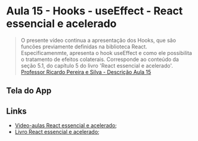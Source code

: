# Aula 15 - Hooks - useEffect - React essencial e acelerado


> O presente vídeo continua a apresentação dos Hooks, que são funcões previamente definidas na biblioteca React. Especificamenmte, apresenta o hook useEffect e como ele possibilita o tratamento de efeitos colaterais. Corresponde ao conteúdo da seção 5.1, do capítulo 5 do livro 'React essencial e acelerado'.
[Professor Ricardo Pereira e Silva - Descrição Aula 15](https://www.youtube.com/watch?v=17adf88_fe0&ab_channel=ModelagemOrientadaaObjetoscomUML)

## Tela do App


## Links
- [Video-aulas React essencial e acelerado](https://www.youtube.com/watch?v=Wdto4xO981g&list=PLQb3t1uw-rpFCJlfyglJkJ_8Zz_gMIa7A&index=1&ab_channel=ModelagemOrientadaaObjetoscomUML);
- [Livro React essencial e acelerado](https://www.amazon.com.br/React-essencial-acelerado-Ricardo-Pereira-ebook/dp/B0CS4MT24K/ref=sr_1_1?crid=KYMXD3Y1SRYA&keywords=react+essencial+e+acelerado&qid=1705929956&sprefix=react+essen%2Caps%2C191&sr=8-1);
